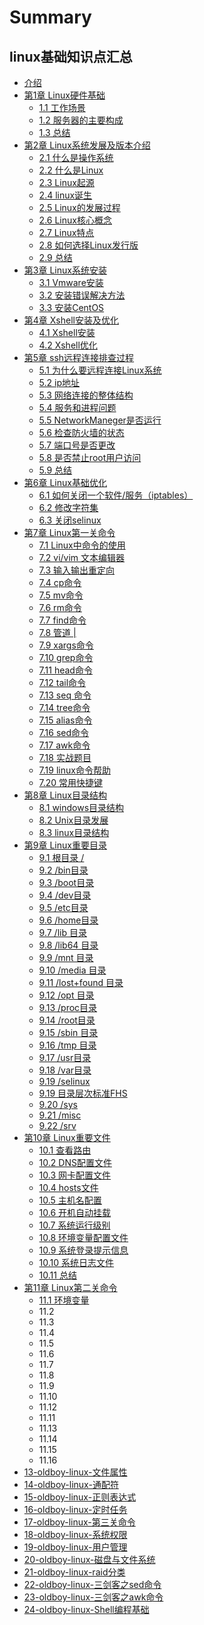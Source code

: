 # Summary

## linux基础知识点汇总

* [介绍](README.md)
* [第1章 Linux硬件基础](di-yi-jie-linux-ying-jian-ji-chu.md)
  * [1.1 工作场景](di-yi-jie-linux-ying-jian-ji-chu/11.md)
  * [1.2 服务器的主要构成](di-yi-jie-linux-ying-jian-ji-chu/12-dian-nao-he-fu-wu-qi-de-zhu-yao-gou-cheng.md)
  * [1.3 总结](di-yi-jie-linux-ying-jian-ji-chu/13-zong-jie.md)
* [第2章 Linux系统发展及版本介绍](chapter1.md)
  * [2.1 什么是操作系统](chapter1/21.md)
  * [2.2 什么是Linux](chapter1/22-shi-yao-shi-linux.md)
  * [2.3 Linux起源](chapter1/23-linuxqi-yuan.md)
  * [2.4 linux诞生](chapter1/24-linuxdan-sheng.md)
  * [2.5 Linux的发展过程](chapter1/25-linuxde-fa-zhan-guo-cheng.md)
  * [2.6 Linux核心概念](chapter1/26-linuxhe-xin-gai-nian.md)
  * [2.7 Linux特点](chapter1/27-linuxte-dian.md)
  * [2.8 如何选择Linux发行版](chapter1/28-ru-he-xuan-ze-linux-fa-xing-ban.md)
  * [2.9 总结](chapter1/29-zong-jie.md)
* [第3章 Linux系统安装](di-san-jie.md)
  * [3.1 Vmware安装](di-san-jie/31.md)
  * [3.2 安装错误解决方法](di-san-jie/32-an-zhuang-cuo-wu-jie-jue-fang-fa.md)
  * [3.3 安装CentOS](di-san-jie/33-an-zhuang-centos.md)
* [第4章 Xshell安装及优化](di-wu-jie-xshell-you-hua.md)
  * [4.1 Xshell安装](di-wu-jie-xshell-you-hua/41-xshellan-zhuang.md)
  * [4.2 Xshell优化](di-wu-jie-xshell-you-hua/42-xshellyou-hua.md)
* [第5章 ssh远程连接排查过程](di-liu-jie-ssh-yuan-cheng-lian-jie-gu-zhang-wen-ti-pai-cha.md)
  * [5.1 为什么要远程连接Linux系统](di-liu-jie-ssh-yuan-cheng-lian-jie-gu-zhang-wen-ti-pai-cha/51-wei-shi-yao-yao-yuan-cheng-lian-jie-linux-xi-tong.md)
  * [5.2 ip地址](di-liu-jie-ssh-yuan-cheng-lian-jie-gu-zhang-wen-ti-pai-cha/52-ipdi-zhi.md)
  * [5.3 网络连接的整体结构](di-liu-jie-ssh-yuan-cheng-lian-jie-gu-zhang-wen-ti-pai-cha/53-wang-luo-zheng-ti.md)
  * [5.4 服务和进程问题](di-liu-jie-ssh-yuan-cheng-lian-jie-gu-zhang-wen-ti-pai-cha/54-fu-wu-he-jin-cheng-wen-ti.md)
  * [5.5 NetworkManeger是否运行](di-liu-jie-ssh-yuan-cheng-lian-jie-gu-zhang-wen-ti-pai-cha/55-networkmanegershi-fou-yun-xing.md)
  * [5.6 检查防火墙的状态](di-liu-jie-ssh-yuan-cheng-lian-jie-gu-zhang-wen-ti-pai-cha/56-jian-cha-fang-huo-qiang-de-zhuang-tai.md)
  * [5.7 端口号是否更改](di-liu-jie-ssh-yuan-cheng-lian-jie-gu-zhang-wen-ti-pai-cha/57-duan-kou-hao-shi-fou-geng-gai.md)
  * [5.8 是否禁止root用户访问](di-liu-jie-ssh-yuan-cheng-lian-jie-gu-zhang-wen-ti-pai-cha/58-shi-fou-jin-zhi-root-yong-hu-fang-wen.md)
  * [5.9 总结](di-liu-jie-ssh-yuan-cheng-lian-jie-gu-zhang-wen-ti-pai-cha/59-zong-jie.md)
* [第6章 Linux基础优化](di-liu-jie-linux-ji-chu-you-hua.md)
  * [6.1 如何关闭一个软件/服务（iptables）](di-liu-jie-linux-ji-chu-you-hua/61-ru-he-guan-biyi-ge-ruan-4ef6-fu-wu-ff08-iptables.md)
  * [6.2 修改字符集](di-liu-jie-linux-ji-chu-you-hua/62.md)
  * [6.3 关闭selinux](di-liu-jie-linux-ji-chu-you-hua/63.md)
* [第7章 Linux第一关命令](di-qi-jie-di-yi-guan-ming-ling.md)
  * [7.1 Linux中命令的使用](di-qi-jie-di-yi-guan-ming-ling/71-linuxzhong-ming-ling-de-shi-yong.md)
  * [7.2 vi/vim 文本编辑器](di-qi-jie-di-yi-guan-ming-ling/72-vivim-wen-ben-bian-ji-qi.md)
  * [7.3 输入输出重定向](di-qi-jie-di-yi-guan-ming-ling/73-shu-ru-shu-chu-zhong-ding-xiang.md)
  * [7.4 cp命令](di-qi-jie-di-yi-guan-ming-ling/74-cpming-ling.md)
  * [7.5 mv命令](di-qi-jie-di-yi-guan-ming-ling/75-mvming-ling.md)
  * [7.6 rm命令](di-qi-jie-di-yi-guan-ming-ling/76-rmming-ling.md)
  * [7.7 find命令](di-qi-jie-di-yi-guan-ming-ling/77-findming-ling.md)
  * [7.8 管道 \| ](di-qi-jie-di-yi-guan-ming-ling/78-guan-dao.md)
  * [7.9 xargs命令](di-qi-jie-di-yi-guan-ming-ling/79-xargsming-ling.md)
  * [7.10 grep命令](di-qi-jie-di-yi-guan-ming-ling/710-grepming-ling.md)
  * [7.11 head命令](di-qi-jie-di-yi-guan-ming-ling/711-headming-ling.md)
  * [7.12 tail命令](di-qi-jie-di-yi-guan-ming-ling/712-tailming-ling.md)
  * [7.13 seq 命令](di-qi-jie-di-yi-guan-ming-ling/713-seq-ming-ling.md)
  * [7.14 tree命令](di-qi-jie-di-yi-guan-ming-ling/714-treeming-ling.md)
  * [7.15 alias命令](di-qi-jie-di-yi-guan-ming-ling/715-aliasming-ling.md)
  * [7.16 sed命令](di-qi-jie-di-yi-guan-ming-ling/716.md)
  * [7.17 awk命令](di-qi-jie-di-yi-guan-ming-ling/717-awkming-ling.md)
  * [7.18 实战题目](di-qi-jie-di-yi-guan-ming-ling/718-shi-zhan-ti-mu.md)
  * [7.19 linux命令帮助](di-qi-jie-di-yi-guan-ming-ling/719-linuxming-ling-bang-zhu.md)
  * [7.20 常用快捷键](di-qi-jie-di-yi-guan-ming-ling/720-chang-yong-kuai-jie-jian.md)
* [第8章 Linux目录结构](di-ba-jie.md)
  * [8.1 windows目录结构](di-ba-jie/81-windowsmu-lu-jie-gou.md)
  * [8.2 Unix目录发展](di-ba-jie/82-unixmu-lu-fa-zhan.md)
  * [8.3 linux目录结构](di-ba-jie/83-linuxmu-lu-jie-gou.md)
* [第9章 Linux重要目录](di-shijie-linux-xia-zhong-yao-mu-lu.md)
  * [9.1 根目录 /](di-shijie-linux-xia-zhong-yao-mu-lu/91.md)
  * [9.2 /bin目录 ](di-shijie-linux-xia-zhong-yao-mu-lu/92.md)
  * [9.3 /boot目录](di-shijie-linux-xia-zhong-yao-mu-lu/93.md)
  * [9.4 /dev目录](di-shijie-linux-xia-zhong-yao-mu-lu/94-dev-mu-lu.md)
  * [9.5 /etc目录](di-shijie-linux-xia-zhong-yao-mu-lu/95.md)
  * [9.6  /home目录](di-shijie-linux-xia-zhong-yao-mu-lu/96-homemu-lu.md)
  * [9.7 /lib 目录](di-shijie-linux-xia-zhong-yao-mu-lu/97.md)
  * [9.8 /lib64 目录](di-shijie-linux-xia-zhong-yao-mu-lu/98-lib64-mu-lu.md)
  * [9.9 /mnt 目录](di-shijie-linux-xia-zhong-yao-mu-lu/99-mnt-mu-lu.md)
  * [9.10 /media 目录](di-shijie-linux-xia-zhong-yao-mu-lu/910.md)
  * [9.11 /lost+found 目录](di-shijie-linux-xia-zhong-yao-mu-lu/911-lost+found-mu-lu.md)
  * [9.12 /opt 目录](di-shijie-linux-xia-zhong-yao-mu-lu/912-opt-mu-lu.md)
  * [9.13 /proc目录](di-shijie-linux-xia-zhong-yao-mu-lu/913-procmu-lu.md)
  * [9.14 /root目录](di-shijie-linux-xia-zhong-yao-mu-lu/914.md)
  * [9.15 /sbin 目录](di-shijie-linux-xia-zhong-yao-mu-lu/915.md)
  * [9.16 /tmp 目录](di-shijie-linux-xia-zhong-yao-mu-lu/916.md)
  * [9.17 /usr目录](di-shijie-linux-xia-zhong-yao-mu-lu/917.md)
  * [9.18 /var目录](di-shijie-linux-xia-zhong-yao-mu-lu/918-varmu-lu.md)
  * [9.19 /selinux ](di-shijie-linux-xia-zhong-yao-mu-lu/919-selinux.md)
  * [9.19 目录层次标准FHS](di-shijie-linux-xia-zhong-yao-mu-lu/919-mu-lu-ceng-ci-biao-zhun-fhs.md)
  * [9.20 /sys](di-shijie-linux-xia-zhong-yao-mu-lu/920-sys-mu-lu.md)
  * [9.21 /misc](di-shijie-linux-xia-zhong-yao-mu-lu/921-misc.md)
  * [9.22 /srv](di-shijie-linux-xia-zhong-yao-mu-lu/srv.md)
* [第10章 Linux重要文件](di-jiu-jie-linux-xia-zhong-yao-wen-jian.md)
  * [10.1 查看路由](di-jiu-jie-linux-xia-zhong-yao-wen-jian/101.md)
  * [10.2 DNS配置文件](di-jiu-jie-linux-xia-zhong-yao-wen-jian/102-dnspei-zhi-wen-jian.md)
  * [10.3 网卡配置文件](di-jiu-jie-linux-xia-zhong-yao-wen-jian/103.md)
  * [10.4 hosts文件](di-jiu-jie-linux-xia-zhong-yao-wen-jian/104.md)
  * [10.5 主机名配置](di-jiu-jie-linux-xia-zhong-yao-wen-jian/105.md)
  * [10.6  开机自动挂载](di-jiu-jie-linux-xia-zhong-yao-wen-jian/106.md)
  * [10.7 系统运行级别](di-jiu-jie-linux-xia-zhong-yao-wen-jian/107-xi-tong-yun-xing-ji-bie.md)
  * [10.8 环境变量配置文件](di-jiu-jie-linux-xia-zhong-yao-wen-jian/108.md)
  * [10.9 系统登录提示信息](di-jiu-jie-linux-xia-zhong-yao-wen-jian/109-xi-tong-deng-lu-ti-shi-xin-xi.md)
  * [10.10 系统日志文件](di-jiu-jie-linux-xia-zhong-yao-wen-jian/1010-xi-tong-ri-zhi-wen-jian.md)
  * [10.11 总结](di-jiu-jie-linux-xia-zhong-yao-wen-jian/1011-zong-jie.md)
* [第11章 Linux第二关命令](di-shi-er-jie-di-er-guan-ming-ling.md)
  * [11.1 环境变量](di-shi-er-jie-di-er-guan-ming-ling/111.md)
  * 11.2
  * 11.3
  * 11.4
  * 11.5
  * 11.6
  * 11.7
  * 11.8
  * 11.9
  * 11.10
  * 11.12
  * 11.11
  * 11.13
  * 11.14
  * 11.15
  * 11.16
* [13-oldboy-linux-文件属性](di-shi-san-jie-linux-wen-jian-shu-xing.md)
* [14-oldboy-linux-通配符](di-shi-si-jie-tong-pei-fu.md)
* [15-oldboy-linux-正则表达式](di-shi-wu-jie-zheng-ze-biao-da-shi.md)
* [16-oldboy-linux-定时任务](di-shi-liu-jie-ding-shi-ren-wu.md)
* [17-oldboy-linux-第三关命令](di-shi-qi-jie-di-san-guan-ming-ling.md)
* [18-oldboy-linux-系统权限](18-oldboy-linuxxi-tong-quan-xian.md)
* [19-oldboy-linux-用户管理](di-shiba-jie-linux-yong-hu-guan-li.md)
* [20-oldboy-linux-磁盘与文件系统](20-oldboy-linuxci-pan-yu-wen-jian-xi-tong.md)
* [21-oldboy-linux-raid分类](21-oldboy-linux-raidfen-lei.md)
* [22-oldboy-linux-三剑客之sed命令](21-oldboy-linuxsan-jian-ke-zhi-sed-ming-ling.md)
* [23-oldboy-linux-三剑客之awk命令](22-oldboy-linuxsan-jian-ke-zhi-awk-ming-ling.md)
* [24-oldboy-linux-Shell编程基础](23-oldboy-linux-shellbian-cheng-ji-chu.md)

